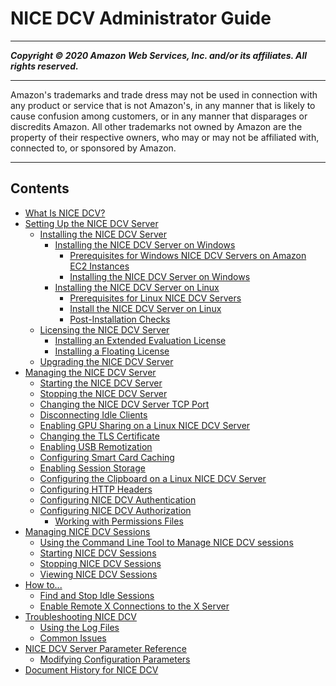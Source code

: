 # NICE DCV Administrator Guide

-----
*****Copyright &copy; 2020 Amazon Web Services, Inc. and/or its affiliates. All rights reserved.*****

-----
Amazon's trademarks and trade dress may not be used in 
     connection with any product or service that is not Amazon's, 
     in any manner that is likely to cause confusion among customers, 
     or in any manner that disparages or discredits Amazon. All other 
     trademarks not owned by Amazon are the property of their respective
     owners, who may or may not be affiliated with, connected to, or 
     sponsored by Amazon.

-----
## Contents
+ [What Is NICE DCV?](what-is-dcv.md)
+ [Setting Up the NICE DCV Server](setting-up.md)
   + [Installing the NICE DCV Server](setting-up-installing.md)
      + [Installing the NICE DCV Server on Windows](setting-up-installing-windows.md)
         + [Prerequisites for Windows NICE DCV Servers on Amazon EC2 Instances](setting-up-installing-winprereq.md)
         + [Installing the NICE DCV Server on Windows](setting-up-installing-wininstall.md)
      + [Installing the NICE DCV Server on Linux](setting-up-installing-linux.md)
         + [Prerequisites for Linux NICE DCV Servers](setting-up-installing-linux-prereq.md)
         + [Install the NICE DCV Server on Linux](setting-up-installing-linux-server.md)
         + [Post-Installation Checks](setting-up-installing-linux-checks.md)
   + [Licensing the NICE DCV Server](setting-up-license.md)
      + [Installing an Extended Evaluation License](setting-up-evaluation.md)
      + [Installing a Floating License](setting-up-floating.md)
   + [Upgrading the NICE DCV Server](setting-up-upgrading.md)
+ [Managing the NICE DCV Server](manage.md)
   + [Starting the NICE DCV Server](manage-start.md)
   + [Stopping the NICE DCV Server](manage-stop.md)
   + [Changing the NICE DCV Server TCP Port](manage-port.md)
   + [Disconnecting Idle Clients](manage-disconnect.md)
   + [Enabling GPU Sharing on a Linux NICE DCV Server](manage-gpu.md)
   + [Changing the TLS Certificate](manage-cert.md)
   + [Enabling USB Remotization](manage-usb-remote.md)
   + [Configuring Smart Card Caching](manage-smart-card.md)
   + [Enabling Session Storage](manage-storage.md)
   + [Configuring the Clipboard on a Linux NICE DCV Server](manage-clipboard.md)
   + [Configuring HTTP Headers](manage-headers.md)
   + [Configuring NICE DCV Authentication](security-authentication.md)
   + [Configuring NICE DCV Authorization](security-authorization.md)
      + [Working with Permissions Files](security-authorization-file-create.md)
+ [Managing NICE DCV Sessions](managing-sessions.md)
   + [Using the Command Line Tool to Manage NICE DCV sessions](managing-sessions-cli.md)
   + [Starting NICE DCV Sessions](managing-sessions-start.md)
   + [Stopping NICE DCV Sessions](managing-sessions-lifecycle-stop.md)
   + [Viewing NICE DCV Sessions](managing-sessions-lifecycle-view.md)
+ [How to...](how-to.md)
   + [Find and Stop Idle Sessions](how-to-idle-sessions.md)
   + [Enable Remote X Connections to the X Server](how-to-xforwarding.md)
+ [Troubleshooting NICE DCV](troubleshooting.md)
   + [Using the Log Files](troubleshooting-logs.md)
   + [Common Issues](troubleshooting-issues.md)
+ [NICE DCV Server Parameter Reference](config-param-ref.md)
   + [Modifying Configuration Parameters](config-param-ref-modify.md)
+ [Document History for NICE DCV](doc-history.md)